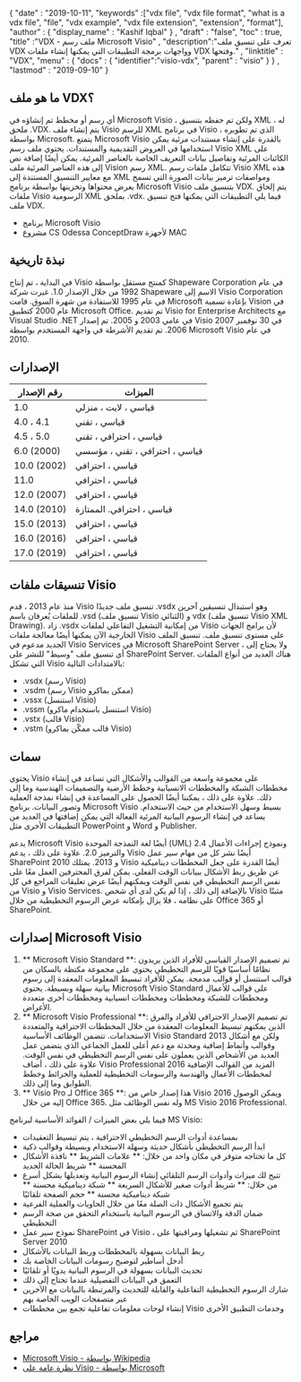 {
  "date" : "2019-10-11",
  "keywords" :["vdx file", "vdx file format", "what is a vdx file", "file", "vdx example", "vdx file extension", "extension", "format"],
  "author" : {
    "display_name" : "Kashif Iqbal"
} ,
  "draft" : "false",
  "toc" : true,
  "title" :"VDX - ملف رسم Microsoft Visio" ,
  "description":"تعرف على تنسيق ملف VDX وواجهات برمجة التطبيقات التي يمكنها إنشاء ملفات VDX وفتحها." ,
  "linktitle" : "VDX",
  "menu" : {
    "docs" : {
      "identifier":"visio-vdx",
      "parent" : "visio"
}
} ,
  "lastmod" : "2019-09-10"
}

## ما هو ملف VDX؟

أي رسم أو مخطط تم إنشاؤه في Microsoft Visio ، ولكن تم حفظه بتنسيق XML ، له ملحق .VDX. يتم إنشاء ملف Visio للرسم XML في برنامج Visio ، الذي تم تطويره بواسطة Microsoft. يتمتع Microsoft Visio بالقدرة على إنشاء مستندات مرئية يمكن استخدامها في العروض التقديمية والمستندات. يحتوي ملف رسم Visio XML على الكائنات المرئية وتفاصيل بيانات التعريف الخاصة بالعناصر المرئية. يمكن أيضًا إضافة نص إلى هذه العناصر المرئية ملف Vision رسم XML. تتكامل ملفات رسم Visio XML هذه مع معايير التنسيق المستندة إلى XML ومواصفات ترميز بيانات الصورة التي تسمح بعرض محتواها وتخزينها بواسطة برنامج Microsoft Visio بتنسيق ملف VDX. يتم إلحاق ملفات Visio الرسومية XML بملحق .vdx. فيما يلي التطبيقات التي يمكنها فتح تنسيق ملف VDX.

* برنامج Microsoft Visio
* مشروع CS Odessa ConceptDraw لأجهزة MAC

## نبذة تاريخية ##

في البداية ، تم إنتاج Visio كمنتج مستقل بواسطة Shapeware Corporation في عام 1992 من خلال الإصدار 1.0. غيرت شركة Shapeware الاسم إلى Visio Corporation في عام 1995 للاستفادة من شهرة السوق. قامت Microsoft بإعادة تسمية Vision في عام 2000 كتطبيق Microsoft Office. تم تقديم Visio for Enterprise Architects مع Visual Studio .NET في عامي 2003 و 2005. تم إصدار Visio 2007 في 30 نوفمبر 2006. تم تقديم الأشرطة في واجهة المستخدم بواسطة Microsoft Visio في عام 2010.

## الإصدارات ##
| رقم الإصدار | الميزات
---|---|
| 1.0 | قياسي ، لايت ، منزلي
| 4.0 ، 4.1 | قياسي ، تقني
| 4.5 ، 5.0 | قياسي ، احترافي ، تقني
| 6.0 (2000) | قياسي ، احترافي ، تقني ، مؤسسي
| 10.0 (2002) | قياسي ، احترافي
| 11.0 | قياسي ، احترافي
| 12.0 (2007) | قياسي ، احترافي
| 14.0 (2010) | قياسي ، احترافي. الممتازة
| 15.0 (2013) | قياسي ، احترافي
| 16.0 (2016) | قياسي ، احترافي
| 17.0 (2019) | قياسي ، احترافي

## تنسيقات ملفات Visio ##

منذ عام 2013 ، قدم Visio تنسيق ملف جديدًا .vsdx وهو استبدال تنسيقين آخرين للملفات يُعرفان باسم .vsd (تنسيق ملف Visio الثنائي) و vdx (تنسيق ملف Visio XML Drawing). زاد .vsdx من إمكانية التشغيل التفاعلي لملفات Visio لأن برامج الجهات الخارجية الآن يمكنها أيضًا معالجة ملفات Visio على مستوى تنسيق ملف. تنسيق الملف الجديد مدعوم في Visio Services في Microsoft SharePoint Server ، ولا يحتاج إلى أي تنسيق ملف "وسيط" للنشر على SharePoint Server. هناك العديد من أنواع الملفات التي تشكل Visio بالامتدادات التالية:

* .vsdx (رسم Visio)
* .vsdm (رسم Visio ممكن بماكرو)
* .vssx (استنسل Visio)
* .vssm (استنسل باستخدام ماكرو Visio)
* .vstx (قالب Visio)
* .vstm (قالب ممكّن بماكرو Visio)

## سمات ##

يحتوي Visio على مجموعة واسعة من القوالب والأشكال التي تساعد في إنشاء مخططات الشبكة والمخططات الانسيابية وخطط الأرضية والتصميمات الهندسية وما إلى ذلك. علاوة على ذلك ، يمكننا أيضًا الحصول على المساعدة في إنشاء نمذجة العملية وتصور البيانات. برنامج Microsoft Visio بسيط وسهل الاستخدام من حيث الاستخدام. يساعد في إنشاء الرسوم البيانية المرئية الفعالة التي يمكن إضافتها في العديد من التطبيقات الأخرى مثل PowerPoint و Word و Publisher.

يدعم Microsoft Visio أيضًا لغة النمذجة الموحدة (UML) 2.4 ونموذج إجراءات الأعمال والترميز 2.0. علاوة على ذلك ، يدعم Visio أيضًا نشر كل من مهام سير عمل SharePoint 2010 و 2013. يمتلك Visio أيضًا القدرة على جعل المخططات ديناميكية عن طريق ربط الأشكال ببيانات الوقت الفعلي. يمكن لفرق المحترفين العمل معًا على نفس الرسم التخطيطي في نفس الوقت ويمكنهم أيضًا عرض تعليقات المراجع في كل من Visio و Visio Services. بالإضافة إلى ذلك ، إذا لم يكن لدى أي شخص Visio مثبتًا على نظامه ، فلا يزال بإمكانه عرض الرسوم التخطيطية من خلال Office 365 أو SharePoint.

## إصدارات Microsoft Visio ##

1. ** Microsoft Visio Standard **: تم تصميم الإصدار القياسي للأفراد الذين يريدون نظامًا أساسيًا قويًا للرسم التخطيطي يحتوي على مجموعة مكتظة بالسكان من قوالب استنسل أو قوالب مدمجة. يمكن للأفراد تبسيط المعلومات المعقدة إلى رسوم بيانية سهلة وبسيطة. يحتوي Microsoft Visio Standard على قوالب للأعمال ومخططات للشبكة ومخططات ومخططات انسيابية ومخططات أخرى متعددة الأغراض.
1. ** Microsoft Visio Professional **: تم تصميم الإصدار الاحترافي للأفراد والفرق الذين يمكنهم تبسيط المعلومات المعقدة من خلال المخططات الاحترافية والمتعددة الاستخدامات. تتضمن الوظائف الأساسية Visio Standard 2013 ولكن مع أشكال وقوالب وأنماط إضافية ومحدثة مع دعم أعلى للعمل الجماعي الذي يتضمن عمل العديد من الأشخاص الذين يعملون على نفس الرسم التخطيطي في نفس الوقت. علاوة على ذلك ، أضاف Visio Professional 2016 المزيد من القوالب الإضافية لمخططات الأعمال والهندسة والرسومات التخطيطية للعملية والخرائط وخطط الطوابق وما إلى ذلك.
1. ** Visio Pro لـ Office 365 **: هذا إصدار خاص من Visio 2016 ويمكن الوصول إليه من خلال Office 365. وله نفس الوظائف مثل MS Visio 2016 Professional.

فيما يلي بعض الميزات / الفوائد الأساسية لبرنامج MS Visio:

* بمساعدة أدوات الرسم التخطيطي الاحترافية ، يتم تبسيط التعقيدات
* ابدأ الرسم التخطيطي بأشكال حديثة وسهلة الاستخدام وبسيطة وقوالب ذكية
* كل ما تحتاجه متوفر في مكان واحد من خلال:
** علامات الشريط
** نافذة الأشكال المحسنة
** شريط الحالة الجديد
* تتيح لك ميزات وأدوات الرسم التلقائي إنشاء الرسوم البيانية وتعديلها بشكل أسرع من خلال:
** شريط أدوات صغير للأشكال السريعة
** شبكة ديناميكية محسنة
** شبكة ديناميكية محسنة
** حجم الصفحة تلقائيًا
* يتم تجميع الأشكال ذات الصلة معًا من خلال الحاويات والعملية الفرعية
* ضمان الدقة والاتساق في الرسوم البيانية باستخدام التحقق من صحة الرسم التخطيطي
* نموذج سير عمل SharePoint في Visio ، ثم تشغيلها ومراقبتها على SharePoint Server 2010
* ربط البيانات بسهولة بالمخططات وربط البيانات بالأشكال
* أدخل أساطير لتوضيح رسومات البيانات الخاصة بك
* تحديث البيانات بسهولة في الرسوم البيانية يدويًا أو تلقائيًا
* التعمق في البيانات التفصيلية عندما تحتاج إلى ذلك
* شارك الرسوم التخطيطية التفاعلية والقابلة للتحديث والمرتبطة بالبيانات مع الآخرين عبر متصفحات الويب الخاصة بهم
* إنشاء لوحات معلومات تفاعلية تجمع بين مخططات Visio وخدمات التطبيق الأخرى

## مراجع ##

* [Microsoft Visio - بواسطة Wikipedia](https://en.wikipedia.org/wiki/Microsoft_Visio)
* [نظرة عامة على Visio - بواسطة Microsoft](https://www.microsoft.com/en-ww/microsoft-365/visio/flowchart-software)

